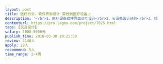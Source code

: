 ```yaml
---                
layout: post       
title: 医疗行业，软件界面设计 需放到医疗设备上           
description: '</br>1、医疗设备软件界面交互设计</br>2、有设备设计经验</br>3、想要达到半透的效果</br>'     
contenturl: https://pro.lagou.com/project/7025.html      
tags: [交互设计]            
salary: 3000-5000元          
publish_time: 2018-03-30 10:21:58         
review: 2140人                   
apply: 29人                   
recommend: 5人                   
time_range: 2-4周              
---                 
```

